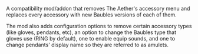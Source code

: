 A compatibility mod/addon that removes The Aether's accessory menu and replaces every accessory with new Baubles versions of each of them.

The mod also adds configuration options to remove certain accessory types (like gloves, pendants, etc), an option to change the Baubles type that gloves use (RING by default), one to enable equip sounds, and one to change pendants' display name so they are referred to as amulets.
